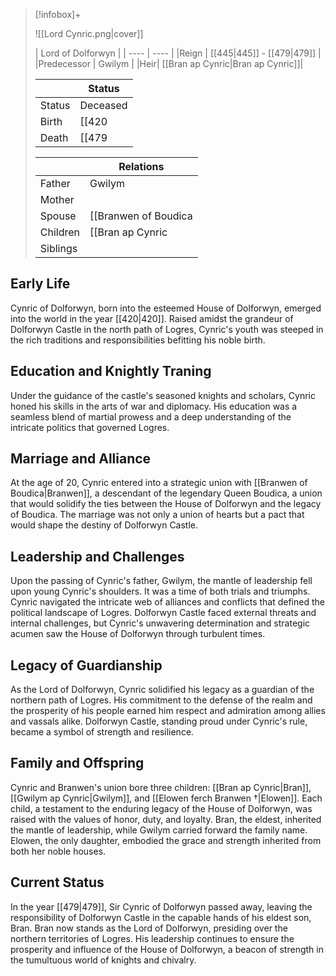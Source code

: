 > [!infobox]+
> 
> ![[Lord Cynric.png|cover]]
>
> | Lord of Dolforwyn   |
> | ---- | ---- |
> |Reign | [[445|445]] - [[479|479]] |
>|Predecessor | Gwilym |
>|Heir| [[Bran ap Cynric|Bran ap Cynric]]|
> 
> || Status |
> |--|--|
> | Status | Deceased |
> | Birth | [[420|420]] |
> | Death | [[479|479]] <small>(Age 59)</small> |
>
> || Relations   |
> | ---- | ---- |
> | Father | Gwilym |
> | Mother |  |
> | Spouse | [[Branwen of Boudica|Branwen of Boudica]] <small>([[440|440]])</small> |
> | Children| [[Bran ap Cynric|Bran ap Cynric]], [[Elowen ferch Branwen †|Elowen ferch Branwen †]], [[Gwilym ap Cynric|Gwilym ap Cynric]] |
> | Siblings ||

## Early Life

Cynric of Dolforwyn, born into the esteemed House of Dolforwyn, emerged into the world in the year [[420|420]]. Raised amidst the grandeur of Dolforwyn Castle in the north path of Logres, Cynric's youth was steeped in the rich traditions and responsibilities befitting his noble birth.

## Education and Knightly Traning

Under the guidance of the castle's seasoned knights and scholars, Cynric honed his skills in the arts of war and diplomacy. His education was a seamless blend of martial prowess and a deep understanding of the intricate politics that governed Logres.

## Marriage and Alliance

At the age of 20, Cynric entered into a strategic union with [[Branwen of Boudica|Branwen]], a descendant of the legendary Queen Boudica, a union that would solidify the ties between the House of Dolforwyn and the legacy of Boudica. The marriage was not only a union of hearts but a pact that would shape the destiny of Dolforwyn Castle.

## Leadership and Challenges

Upon the passing of Cynric's father, Gwilym, the mantle of leadership fell upon young Cynric's shoulders. It was a time of both trials and triumphs. Cynric navigated the intricate web of alliances and conflicts that defined the political landscape of Logres. Dolforwyn Castle faced external threats and internal challenges, but Cynric's unwavering determination and strategic acumen saw the House of Dolforwyn through turbulent times.

## Legacy of Guardianship

As the Lord of Dolforwyn, Cynric solidified his legacy as a guardian of the northern path of Logres. His commitment to the defense of the realm and the prosperity of his people earned him respect and admiration among allies and vassals alike. Dolforwyn Castle, standing proud under Cynric's rule, became a symbol of strength and resilience.

## Family and Offspring

Cynric and Branwen's union bore three children: [[Bran ap Cynric|Bran]], [[Gwilym ap Cynric|Gwilym]], and [[Elowen ferch Branwen †|Elowen]]. Each child, a testament to the enduring legacy of the House of Dolforwyn, was raised with the values of honor, duty, and loyalty. Bran, the eldest, inherited the mantle of leadership, while Gwilym carried forward the family name. Elowen, the only daughter, embodied the grace and strength inherited from both her noble houses.

## Current Status

In the year [[479|479]], Sir Cynric of Dolforwyn passed away, leaving the responsibility of Dolforwyn Castle in the capable hands of his eldest son, Bran. Bran now stands as the Lord of Dolforwyn, presiding over the northern territories of Logres. His leadership continues to ensure the prosperity and influence of the House of Dolforwyn, a beacon of strength in the tumultuous world of knights and chivalry.